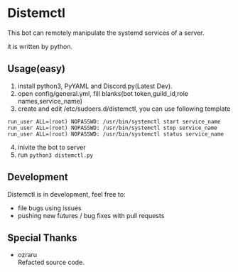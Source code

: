 # Distemctl

This bot can remotely manipulate the systemd services of a server.

it is written by python.

## Usage(easy)

1. install python3, PyYAML and Discord.py(Latest Dev).
2. open config/general.yml, fill blanks(bot token,guild_id,role names,service_name)
3. create and edit /etc/sudoers.d/distemctl, you can use following template
```
run_user ALL=(root) NOPASSWD: /usr/bin/systemctl start service_name
run_user ALL=(root) NOPASSWD: /usr/bin/systemctl stop service_name
run_user ALL=(root) NOPASSWD: /usr/bin/systemctl status service_name
```
4. inivite the bot to server
5. run `python3 distemctl.py`


## Development

Distemctl is in development, feel free to:

* file bugs using issues
* pushing new futures / bug fixes with pull requests

## Special Thanks

* ozraru  
  Refacted source code.
